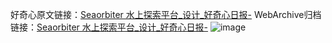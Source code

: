 好奇心原文链接：[Seaorbiter 水上探索平台_设计_好奇心日报-](https://www.qdaily.com/articles/7543.html)
WebArchive归档链接：[Seaorbiter 水上探索平台_设计_好奇心日报-](http://web.archive.org/web/20190623172416/https://www.qdaily.com/articles/7543.html)
![image](http://ww3.sinaimg.cn/large/007d5XDply1g3wjkjym90j30u034o19x)